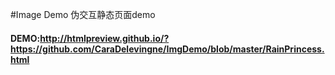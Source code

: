 #Image Demo
伪交互静态页面demo


#### DEMO:http://htmlpreview.github.io/?https://github.com/CaraDelevingne/ImgDemo/blob/master/RainPrincess.html

